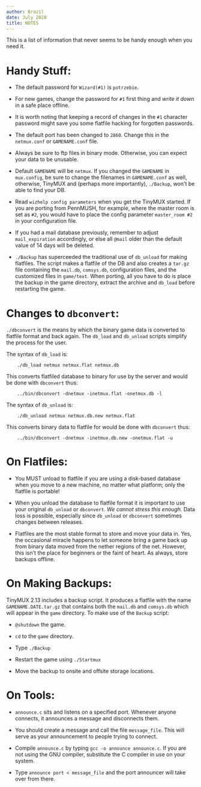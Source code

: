 ```yaml
---
author: Brazil
date: July 2020
title: NOTES
---
```


This is a list of information that never seems to be handy enough when you
need it.

# Handy Stuff:

 - The default password for `Wizard(#1)` is `potrzebie`.

 - For new games, change the password for `#1` first thing and *write it down*
   in a safe place offline.

 - It is worth noting that keeping a record of changes in the `#1` character
   password might save you some flatfile hacking for forgotten passwords.

 - The default port has been changed to `2860`.  Change this in the
   `netmux.conf` or `GAMENAME.conf` file.

 - Always be sure to ftp files in binary mode.  Otherwise, you can expect
   your data to be unusable.

 - Default `GAMENAME` will be `netmux`.  If you changed the `GAMENAME` in
   `mux.config`, be sure to change the filenames in `GAMENAME.conf` as well,
   otherwise, TinyMUX and (perhaps more importantly), `./Backup`, won't be
   able to find your DB.

 - Read `wizhelp config parameters` when you get the TinyMUX started.  If you
   are porting from PennMUSH, for example, where the master room is set
   as `#2`, you would have to place the config parameter `master_room #2` in
   your configuration file.

 - If you had a mail database previously, remember to adjust
   `mail_expiration` accordingly, or else all `@mail` older than the default
   value of 14 days will be deleted.

 - `./Backup` has superceeded the traditional use of `db_unload` for making
   flatfiles.  The script makes a flatfile of the DB and also creates a `tar.gz`
   file containing the `mail.db`, `comsys.db`, configuration files, and the
   customized files in `game/text`.  When porting, all you have to do is place
   the backup in the game directory, extract the archive and `db_load` before
   restarting the game.

# Changes to `dbconvert`:

`./dbconvert` is the means by which the binary game data is converted to
flatfile format and back again.  The `db_load` and `db_unload` scripts
simplify the process for the user.

The syntax of `db_load` is:
```
    ./db_load netmux netmux.flat netmux.db
```
This converts flatfiled database to binary for use by the server and would be
done with `dbconvert` thus:
```
    ../bin/dbconvert -dnetmux -inetmux.flat -onetmux.db -l
```
The syntax of `db_unload` is:
```
    ./db_unload netmux netmux.db.new netmux.flat
```
This converts binary data to flatfile for would be done with `dbconvert` thus:
```
    ../bin/dbconvert -dnetmux -inetmux.db.new -onetmux.flat -u
```

# On Flatfiles:

 - You MUST unload to flatfile if you are using a disk-based database when
   you move to a new machine, no matter what platform; only the flatfile is
   portable!

 - When you unload the database to flatfile format it is important to
   use your original `db_unload` or `dbconvert`.  *We cannot stress this enough.*
   Data loss is possible, especially since `db_unload` or `dbconvert` sometimes
   changes between releases.

 - Flatfiles are the most stable format to store and move your data in.  Yes,
   the occasional miracle happens to let someone bring a game back up from
   binary data moved from the nether regions of the net.  However, this isn't
   the place for beginners or the faint of heart.  As always, store backups
   offline.

# On Making Backups:

TinyMUX 2.13 includes a backup script.  It produces a flatfile with the
name `GAMENAME.DATE.tar.gz` that contains both the `mail.db` and
`comsys.db` which will appear in the `game` directory.  To make use of the
`Backup` script:

 - `@shutdown` the game.

 - `cd` to the `game` directory.

 - Type `./Backup`
    
 - Restart the game using `./Startmux`

 - Move the backup to onsite and offsite storage locations.

# On Tools:

 - `announce.c` sits and listens on a specified port.  Whenever anyone
   connects, it announces a message and disconnects them.

 - You should create a message and call the file `message_file`.  This will
   serve as your announcement to people trying to connect.

 - Compile `announce.c` by typing `gcc -o announce announce.c`.  If you are
   not using the GNU compiler, substitute the C compiler in use on your
   system.

 - Type `announce port < message_file` and the port announcer will take
   over from there.
